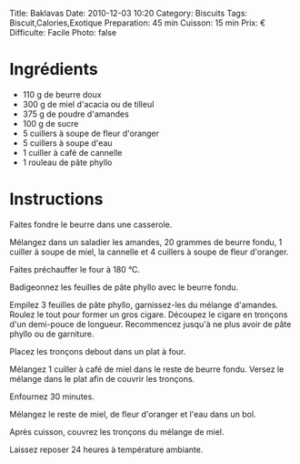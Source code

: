 Title: Baklavas
Date: 2010-12-03 10:20
Category: Biscuits
Tags: Biscuit,Calories,Exotique
Preparation: 45 min
Cuisson: 15 min
Prix: €
Difficulte: Facile
Photo: false

# Ingrédients

- 110 g de beurre doux
- 300 g de miel d'acacia ou de tilleul
- 375 g de poudre d'amandes
- 100 g de sucre
- 5 cuillers à soupe de fleur d'oranger
- 5 cuillers à soupe d'eau
- 1 cuiller à café de cannelle
- 1 rouleau de pâte phyllo

# Instructions

Faites fondre le beurre dans une casserole.

Mélangez dans un saladier les amandes, 20 grammes de beurre fondu, 1 cuiller à soupe de miel, la cannelle et 4 cuillers à soupe de fleur d'oranger.

Faites préchauffer le four à 180 °C.

Badigeonnez les feuilles de pâte phyllo avec le beurre fondu.

Empilez 3 feuilles de pâte phyllo, garnissez-les du mélange d'amandes.
Roulez le tout pour former un gros cigare.
Découpez le cigare en tronçons d'un demi-pouce de longueur.
Recommencez jusqu'à ne plus avoir de pâte phyllo ou de garniture.

Placez les tronçons debout dans un plat à four.

Mélangez 1 cuiller à café de miel dans le reste de beurre fondu.
Versez le mélange dans le plat afin de couvrir les tronçons.

Enfournez 30 minutes.

Mélangez le reste de miel, de fleur d'oranger et l'eau dans un bol.

Après cuisson, couvrez les tronçons du mélange de miel.

Laissez reposer 24 heures à température ambiante.
